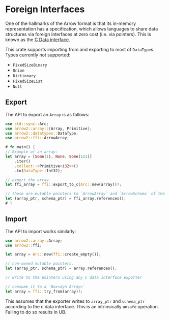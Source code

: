 # Foreign Interfaces

One of the hallmarks of the Arrow format is that its in-memory representation
has a specification, which allows languages to share data
structures via foreign interfaces at zero cost (i.e. via pointers).
This is known as the [C Data interface](https://arrow.apache.org/docs/format/CDataInterface.html).

This crate supports importing from and exporting to most of `DataType`s.
Types currently not supported:

* `FixedSizeBinary`
* `Union`
* `Dictionary`
* `FixedSizeList`
* `Null`

## Export

The API to export an `Array` is as follows:

```rust
use std::sync::Arc;
use arrow2::array::{Array, Primitive};
use arrow2::datatypes::DataType;
use arrow2::ffi::ArrowArray;

# fn main() {
// Example of an array:
let array = [Some(1), None, Some(123)]
    .iter()
    .collect::<Primitive<i32>>()
    .to(DataType::Int32);

// export the array.
let ffi_array = ffi::export_to_c(Arc::new(array))?;

// these are mutable pointers to `ArrowArray` and `ArrowSchema` of the C data interface
let (array_ptr, schema_ptr) = ffi_array.references();
# }
```

## Import

The API to import works similarly:

```rust
use arrow2::array::Array;
use arrow2::ffi;

let array = Arc::new(ffi::create_empty());

// non-owned mutable pointers.
let (array_ptr, schema_ptr) = array.references();

// write to the pointers using any C data interface exporter

// consume it to a `Box<dyn Array>`
let array = ffi::try_from(array)?;
```

This assumes that the exporter writes to `array_ptr` and `schema_ptr` 
according to the c data interface. This is an intrinsically `unsafe` operation.
Failing to do so results in UB.
